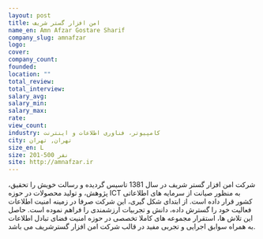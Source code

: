 ```yaml
---
layout: post
title: امن افزار گستر شریف
name_en: Amn Afzar Gostare Sharif
company_slug: amnafzar
logo: 
cover: 
company_count:
founded:
location: ""
total_review: 
total_interview: 
salary_avg: 
salary_min: 
salary_max: 
rate: 
view_count: 
industry: کامپیوتر، فناوری اطلاعات و اینترنت
city: تهران, تهران
size_en: L
size: 201-500 نفر
site: http://amnafzar.ir
---
```


شرکت امن افزار گستر شریف در سال 1381 تاسیس گردیده و رسالت خویش را تحقیق، پژوهش، و تولید محصولات در حوزه ICT به منظور صیانت از سرمایه های اطلاعاتی کشور قرار داده است. از ابتدای شکل گیری، این شرکت صرفا در زمینه امنیت اطلاعات فعالیت خود را گسترش داده، دانش و تجربیات ارزشمندی را فراهم نموده است. حاصل این تلاش ها، استقرار مجموعه های کاملا تخصصی در حوزه امنیت فضای تبادل اطلاعات به همراه سوابق اجرایی و تجربی مفید در قالب شرکت امن افزار گسترشریف می باشد.
